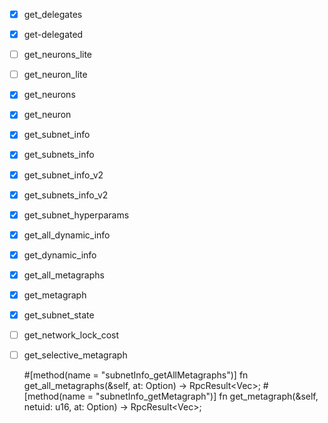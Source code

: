 - [x] get_delegates 
- [x] get-delegated
- [ ] get_neurons_lite 
- [ ] get_neuron_lite
- [x] get_neurons
- [x] get_neuron
- [x] get_subnet_info
- [x] get_subnets_info
- [x] get_subnet_info_v2
- [x] get_subnets_info_v2
- [x] get_subnet_hyperparams
- [x] get_all_dynamic_info
- [x] get_dynamic_info
- [x] get_all_metagraphs
- [x] get_metagraph
- [x] get_subnet_state
- [ ] get_network_lock_cost
- [ ] get_selective_metagraph

    #[method(name = "subnetInfo_getAllMetagraphs")]
    fn get_all_metagraphs(&self, at: Option<BlockHash>) -> RpcResult<Vec<u8>>;
    #[method(name = "subnetInfo_getMetagraph")]
    fn get_metagraph(&self, netuid: u16, at: Option<BlockHash>) -> RpcResult<Vec<u8>>;

